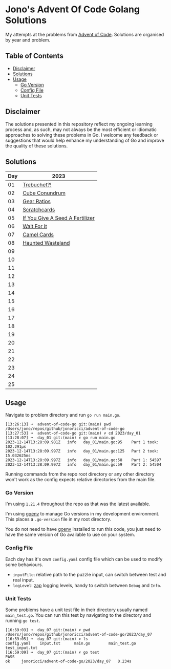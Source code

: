 # Jono's Advent Of Code Golang Solutions <!-- omit in toc -->

My attempts at the problems from [Advent of Code][url_aoc]. Solutions are organised by year and problem.

## Table of Contents <!-- omit in toc -->

- [Disclaimer](#disclaimer)
- [Solutions](#solutions)
- [Usage](#usage)
  - [Go Version](#go-version)
  - [Config File](#config-file)
  - [Unit Tests](#unit-tests)

## Disclaimer

The solutions presented in this repository reflect my ongoing learning process and, as such, may not always be the most efficient or idiomatic approaches to solving these problems in Go. I welcome any feedback or suggestions that would help enhance my understanding of Go and improve the quality of these solutions.

## Solutions

| Day | 2023 |
|---|---|
| 01 | [Trebuchet?!][23d01] |
| 02 | [Cube Conundrum][23d02] |
| 03 | [Gear Ratios][23d03] |
| 04 | [Scratchcards][23d04] |
| 05 | [If You Give A Seed A Fertilizer][23d05] |
| 06 | [Wait For It][23d06] |
| 07 | [Camel Cards][23d07] |
| 08 | [Haunted Wasteland][23d08] |
| 09 |  |
| 10 |  |
| 11 |  |
| 12 |  |
| 13 |  |
| 14 |  |
| 15 |  |
| 16 |  |
| 17 |  |
| 18 |  |
| 19 |  |
| 20 |  |
| 21 |  |
| 22 |  |
| 23 |  |
| 24 |  |
| 25 |  |

## Usage

Navigate to problem directory and run `go run main.go`.

```shell
[13:26:13] ➜  advent-of-code-go git:(main) pwd
/Users/jono/repos/github/jonoricci/advent-of-code-go
[13:27:53] ➜  advent-of-code-go git:(main) ✗ cd 2023/day_01
[13:28:07] ➜  day_01 git:(main) ✗ go run main.go
2023-12-14T13:28:09.981Z   info   day_01/main.go:95    Part 1 took: 102.291µs
2023-12-14T13:28:09.997Z   info   day_01/main.go:125   Part 2 took: 15.032625ms
2023-12-14T13:28:09.997Z   info   day_01/main.go:58    Part 1: 54597
2023-12-14T13:28:09.997Z   info   day_01/main.go:59    Part 2: 54504
```

Running commands from the repo root directory or any other directory won't work as the config expects relative directories from the main file.

### Go Version

I'm using `1.21.4` throughout the repo as that was the latest available.

I'm using [goenv][url_goenv] to manage Go versions in my development environment. This places a `.go-version` file in my root directory.

You do not need to have [goenv][url_goenv] installed to run this code, you just need to have the same version of Go available to use on your system.

### Config File

Each day has it's own `config.yaml` config file which can be used to modify some behaviours.

- `inputFile`: relative path to the puzzle input, can switch between test and real input.
- `logLevel`: [zap][url_zap] logging levels, handy to switch between `Debug` and `Info`.

### Unit Tests

Some problems have a unit test file in their directory usually named `main_test.go`. You can run this test by navigating to the directory and running `go test`.

```shell
[16:59:03] ➜  day_07 git:(main) ✗ pwd
/Users/jono/repos/github/jonoricci/advent-of-code-go/2023/day_07
[16:59:05] ➜  day_07 git:(main) ✗ ls
config.yaml    input.txt      main.go        main_test.go   test_input.txt
[16:59:09] ➜  day_07 git:(main) ✗ go test
PASS
ok     jonoricci/advent-of-code-go/2023/day_07   0.234s
```

<!-- Links -->

[23d01]: 2023/day_01/
[23d02]: 2023/day_02/
[23d03]: 2023/day_03/
[23d04]: 2023/day_04/
[23d05]: 2023/day_05/
[23d06]: 2023/day_06/
[23d07]: 2023/day_07/
[23d08]: 2023/day_08/

[url_aoc]: https://adventofcode.com/
[url_zap]: https://github.com/uber-go/zap
[url_goenv]: https://github.com/go-nv/goenv
